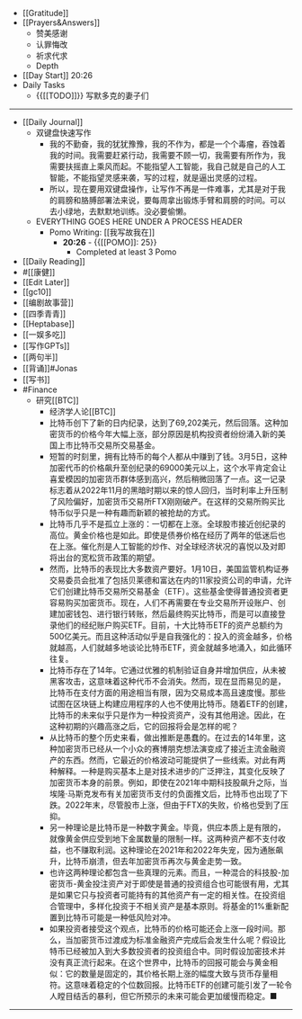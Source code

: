 - [[Gratitude]]
- [[Prayers&Answers]]
    - 赞美感谢
    - 认罪悔改
    - 祈求代求
    - Depth
- [[Day Start]] 20:26
- Daily Tasks
    - {{[[TODO]]}} 写默多克的妻子们
- ---
- [[Daily Journal]] 
    - 双键盘快速写作
        - 我的不勤奋，我的犹犹豫豫，我的不作为，都是一个个毒瘤，吞蚀着我的时间。我需要赶紧行动，我需要不顾一切，我需要有所作为，我需要扶摇直上乘风而起。不能指望人工智能，我自己就是自己的人工智能，不能指望灵感来袭，写的过程，就是逼出灵感的过程。
        - 所以，现在要用双键盘操作，让写作不再是一件难事，尤其是对于我的肩膀和胳膊部署法来说，要每周拿出锻炼手臂和肩膀的时间。可以去小绿地，去默默地训练。没必要偷懒。
    - EVERYTHING GOES HERE UNDER A PROCESS HEADER
        - Pomo Writing: [[我写故我在]]
            - **20:26** - {{[[POMO]]: 25}}
                -  Completed at least 3 Pomo
- [[Daily Reading]]
- #[[康健]]
- [[Edit Later]]
- [[gc10]]
- [[编剧故事营]]
- [[四季青青]]
- [[Heptabase]]
- [[一娱多吃]]
- [[写作GPTs]]
- [[两句半]]
- [[背诵]]#Jonas 
- [[写书]]
- #Finance
    - 研究[[BTC]]
        - 经济学人论[[BTC]]
        - 比特币创下了新的日内纪录，达到了69,202美元，然后回落。这种加密货币的价格今年大幅上涨，部分原因是机构投资者纷纷涌入新的美国上市比特币交易所交易基金。
        - 短暂的时刻里，拥有比特币的每个人都从中赚到了钱。3月5日，这种加密代币的价格飙升至创纪录的69000美元以上，这个水平肯定会让喜爱模因的加密货币群体感到高兴，然后稍微回落了一点。这一记录标志着从2022年11月的黑暗时期以来的惊人回归，当时利率上升压制了风险偏好，加密货币交易所FTX刚刚破产。在这样的交易所购买比特币似乎只是一种有趣而新颖的被抢劫的方式。
        - 比特币几乎不是孤立上涨的：一切都在上涨。全球股市接近创纪录的高位。黄金价格也是如此。即使是债券价格在经历了两年的低迷后也在上涨。催化剂是人工智能的炒作、对全球经济状况的喜悦以及对即将出台的宽松货币政策的期望。
        - 然而，比特币的表现比大多数资产要好。1月10日，美国监管机构证券交易委员会批准了包括贝莱德和富达在内的11家投资公司的申请，允许它们创建比特币交易所交易基金（ETF）。这些基金使得普通投资者更容易购买加密货币。现在，人们不再需要在专业交易所开设账户、创建加密钱包、进行银行转账，然后最终购买比特币，而是可以直接登录他们的经纪账户购买ETF。目前，十大比特币ETF的资产总额约为500亿美元。而且这种活动似乎是自我强化的：投入的资金越多，价格就越高，人们就越多地谈论比特币ETF，资金就越多地涌入，如此循环往复。
        - 比特币存在了14年。它通过优雅的机制验证自身并增加供应，从未被黑客攻击，这意味着这种代币不会消失。然而，现在显而易见的是，比特币在支付方面的用途相当有限，因为交易成本高且速度慢。那些试图在区块链上构建应用程序的人也不使用比特币。随着ETF的创建，比特币的未来似乎只是作为一种投资资产，没有其他用途。因此，在这种初期的兴趣高涨之后，它的回报将会是怎样的呢？
        - 从比特币的整个历史来看，做出推断是愚蠢的。在过去的14年里，这种加密货币已经从一个小众的赛博朋克想法演变成了接近主流金融资产的东西。然而，它最近的价格波动可能提供了一些线索。对此有两种解释。一种是购买基本上是对技术进步的广泛押注，其变化反映了加密货币本身的前景。例如，即使在2021年中期科技股飙升之际，当埃隆·马斯克发布有关加密货币支付的负面推文后，比特币也出现了下跌。2022年末，尽管股市上涨，但由于FTX的失败，价格也受到了压抑。
        - 另一种理论是比特币是一种数字黄金。毕竟，供应本质上是有限的，就像黄金供应受到地下金属数量的限制一样。这两种资产都不支付收益，也不赚取利润。这种理论在2021年和2022年失宠，因为通胀飙升，比特币崩溃，但去年加密货币再次与黄金走势一致。
        - 也许这两种理论都包含一些真理的元素。而且，一种混合的科技股-加密货币-黄金投注资产对于即使是普通的投资组合也可能很有用，尤其是如果它只与投资者可能持有的其他资产有一定的相关性。在投资组合管理中，多样化投资于不相关资产是基本原则。将基金的1%重新配置到比特币可能是一种低风险对冲。
        - 如果投资者接受这个观点，比特币的价格可能还会上涨一段时间。那么，当加密货币过渡成为标准金融资产完成后会发生什么呢？假设比特币已经被加入到大多数投资者的投资组合中。同时假设加密技术并没有真正流行起来。在这个世界中，比特币的回报可能会与黄金相似：它的数量是固定的，其价格长期上涨的幅度大致与货币存量相符。这意味着稳定的个位数回报。比特币ETF的创建可能引发了一轮令人瞠目结舌的暴利，但它所预示的未来可能会更加缓慢而稳定。■
- ---
